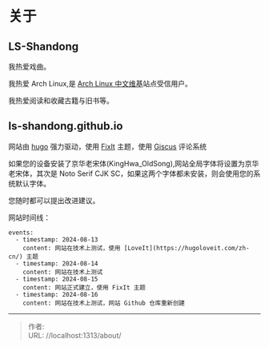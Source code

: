 # 关于

## LS-Shandong

我热爱戏曲。

我热爱 Arch Linux,是 [Arch Linux 中文维基](https://wiki.archlinuxcn.org)站点受信用户。

我热爱阅读和收藏古籍与旧书等。

## ls-shandong.github.io

网站由 [hugo](https://gohugo.io) 强力驱动，使用 [FixIt](https://fixit.lruihao.cn/zh-cn/) 主题，使用 [Giscus](https://giscus.app/zh-CN) 评论系统

如果您的设备安装了京华老宋体(KingHwa_OldSong),网站全局字体将设置为京华老宋体，其次是 Noto Serif CJK SC，如果这两个字体都未安装，则会使用您的系统默认字体。

您随时都可以提出改进建议。

网站时间线：

```timeline {animation=true}
events:
  - timestamp: 2024-08-13
    content: 网站在技术上测试，使用 [LoveIt](https://hugoloveit.com/zh-cn/) 主题
  - timestamp: 2024-08-14
    content: 网站在技术上测试
  - timestamp: 2024-08-15
    content: 网站正式建立，使用 FixIt 主题
  - timestamp: 2024-08-16
    content: 网站在技术上测试，网站 Github 仓库重新创建
```


---

> 作者:   
> URL: //localhost:1313/about/  


